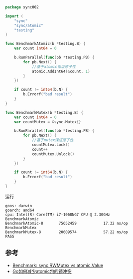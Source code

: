

```go
package sync002

import (
	"sync"
	"sync/atomic"
	"testing"
)

func BenchmarkAtomic(b *testing.B) {
	var count int64 = 0

	b.RunParallel(func(pb *testing.PB) {
		for pb.Next() {
			//基于atomic保证原子性
			atomic.AddInt64(&count, 1)
		}
	})

	if count != int64(b.N) {
		b.Errorf("bad result")
	}
}

func BenchmarkMutex(b *testing.B) {
	var count int64 = 0
	var countMutex = &sync.Mutex{}

	b.RunParallel(func(pb *testing.PB) {
		for pb.Next() {
			//基于mutex保证原子性
			countMutex.Lock()
			count++
			countMutex.Unlock()
		}
	})

	if count != int64(b.N) {
		b.Errorf("bad result")
	}
}
```

运行

```
goos: darwin
goarch: amd64
cpu: Intel(R) Core(TM) i7-1068NG7 CPU @ 2.30GHz
BenchmarkAtomic
BenchmarkAtomic-8   	75652459	        17.32 ns/op
BenchmarkMutex
BenchmarkMutex-8    	20609574	        57.22 ns/op
PASS
```

## 参考

- [Benchmark: sync.RWMutex vs atomic.Value](https://gist.github.com/dim/152e6bf80e1384ea72e17ac717a5000a)
- [Go如何减少atomic包的锁冲突](https://double12gzh.github.io/2020/09/10/%E5%A6%82%E4%BD%95%E9%81%BF%E5%85%8DAtomic%E5%8C%85%E4%B8%AD%E7%9A%84%E9%94%81/)

